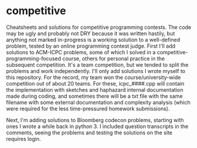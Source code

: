 # competitive
Cheatsheets and solutions for competitive programming contests.
The code may be ugly and probably not DRY because it was written hastily, but anything not marked in-progress is a working solution to a well-defined problem, tested by an online programming contest judge.
First I'll add solutions to ACM-ICPC problems, some of which I solved in a competitive-programming-focused course, others for personal practice in the subsequent competition. It's a team competition, but we tended to split the problems and work independently. I'll only add solutions I wrote myself to this repository. For the record, my team won the course/university-wide competition out of about 20 teams.
For these, icpc_####.cpp will contain the implementation with sketches and haphazard internal documentation made during coding, and sometimes there will be a txt file with the same filename with some external documentation and complexity analysis (which were required for the less time-pressured homework submissions).

Next, I'm adding solutions to Bloomberg codecon problems, starting with ones I wrote a while back in python 3. I included question transcripts in the comments, seeing the problems and testing the solutions on the site requires login.